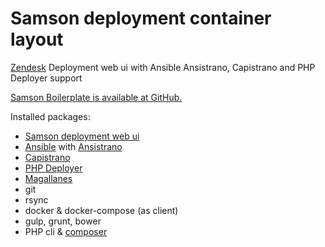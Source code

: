 # Samson deployment container layout

[Zendesk](https://www.zendesk.com/) Deployment web ui with Ansible Ansistrano, Capistrano and PHP Deployer support

[Samson Boilerplate is available at GitHub.](https://github.com/webdevops/samson-deployment)

Installed packages:
* [Samson deployment web ui](https://github.com/zendesk/samson)
* [Ansible](https://www.ansible.com/) with [Ansistrano](https://github.com/ansistrano)
* [Capistrano](http://capistranorb.com/)
* [PHP Deployer](http://deployer.org/)
* [Magallanes](http://magephp.com/)
* git
* rsync
* docker & docker-compose (as client)
* gulp, grunt, bower
* PHP cli & [composer](https://getcomposer.org/)
